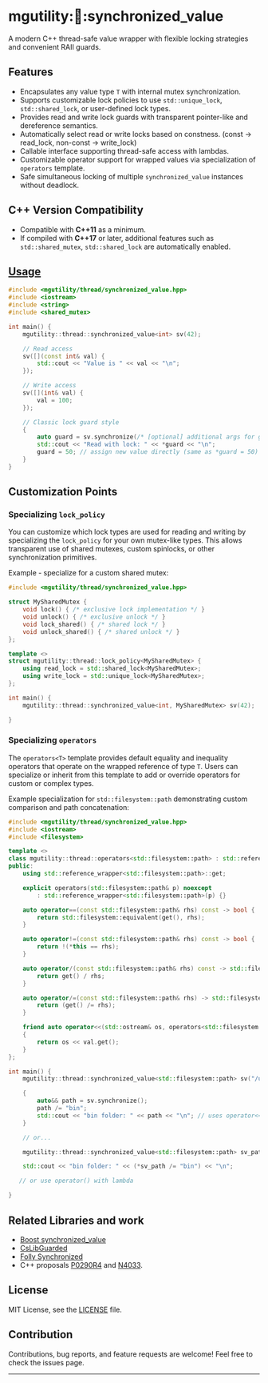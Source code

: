 # mgutility::thread::synchronized_value

A modern C++ thread-safe value wrapper with flexible locking strategies and convenient RAII guards.

## Features

- Encapsulates any value type `T` with internal mutex synchronization.
- Supports customizable lock policies to use `std::unique_lock`, `std::shared_lock`, or user-defined lock types.
- Provides read and write lock guards with transparent pointer-like and dereference semantics.
- Automatically select read or write locks based on constness. (const -> read_lock, non-const -> write_lock)
- Callable interface supporting thread-safe access with lambdas.
- Customizable operator support for wrapped values via specialization of `operators` template.
- Safe simultaneous locking of multiple `synchronized_value` instances without deadlock.

## C++ Version Compatibility

- Compatible with **C++11** as a minimum.
- If compiled with **C++17** or later, additional features such as `std::shared_mutex`, `std::shared_lock` are automatically enabled.

## [Usage](https://godbolt.org/z/nEKGff865)

```c++
#include <mgutility/thread/synchronized_value.hpp>
#include <iostream>
#include <string>
#include <shared_mutex>

int main() {
    mgutility::thread::synchronized_value<int> sv(42);

    // Read access
    sv([](const int& val) {
        std::cout << "Value is " << val << "\n";
    });

    // Write access
    sv([](int& val) {
        val = 100;
    });

    // Classic lock guard style
    {
        auto guard = sv.synchronize(/* [optional] additional args for guard object like std::adopt_lock_t{} etc. */);
        std::cout << "Read with lock: " << *guard << "\n";
        guard = 50; // assign new value directly (same as *guard = 50)
    }
}
```

## Customization Points

### Specializing `lock_policy`

You can customize which lock types are used for reading and writing by specializing the `lock_policy` for your own mutex-like types. This allows transparent use of shared mutexes, custom spinlocks, or other synchronization primitives.

Example - specialize for a custom shared mutex:

```c++
#include <mgutility/thread/synchronized_value.hpp>

struct MySharedMutex {
    void lock() { /* exclusive lock implementation */ }
    void unlock() { /* exclusive unlock */ }
    void lock_shared() { /* shared lock */ }
    void unlock_shared() { /* shared unlock */ }
};

template <>
struct mgutility::thread::lock_policy<MySharedMutex> {
    using read_lock = std::shared_lock<MySharedMutex>;
    using write_lock = std::unique_lock<MySharedMutex>;
};

int main() {
    mgutility::thread::synchronized_value<int, MySharedMutex> sv(42);

}

```

### Specializing `operators`

The `operators<T>` template provides default equality and inequality operators that operate on the wrapped reference of type `T`. Users can specialize or inherit from this template to add or override operators for custom or complex types.

Example specialization for `std::filesystem::path` demonstrating custom comparison and path concatenation:

```c++
#include <mgutility/thread/synchronized_value.hpp>
#include <iostream>
#include <filesystem>

template <>
class mgutility::thread::operators<std::filesystem::path> : std::reference_wrapper<std::filesystem::path> {
public:
    using std::reference_wrapper<std::filesystem::path>::get;

    explicit operators(std::filesystem::path& p) noexcept
        : std::reference_wrapper<std::filesystem::path>(p) {}

    auto operator==(const std::filesystem::path& rhs) const -> bool {
        return std::filesystem::equivalent(get(), rhs);
    }

    auto operator!=(const std::filesystem::path& rhs) const -> bool {
        return !(*this == rhs);
    }

    auto operator/(const std::filesystem::path& rhs) const -> std::filesystem::path {
        return get() / rhs;
    }

    auto operator/=(const std::filesystem::path& rhs) -> std::filesystem::path& {
        return (get() /= rhs);
    }

    friend auto operator<<(std::ostream& os, operators<std::filesystem::path>& val) -> std::ostream&
    {
        return os << val.get();
    }
};

int main() {
    mgutility::thread::synchronized_value<std::filesystem::path> sv("/usr/local");

    {
        auto&& path = sv.synchronize();
        path /= "bin";
        std::cout << "bin folder: " << path << "\n"; // uses operator<< from user defined specialization
    }

    // or...

    mgutility::thread::synchronized_value<std::filesystem::path> sv_path("/usr/local");

    std::cout << "bin folder: " << (*sv_path /= "bin") << "\n";

   // or use operator() with lambda

}
```

## Related Libraries and work
* [Boost synchronized_value](https://www.boost.org/doc/libs/latest/doc/html/thread/sds.html)
* [CsLibGuarded](https://github.com/copperspice/cs_libguarded)
* [Folly Synchronized<T>](https://github.com/facebook/folly/blob/main/folly/docs/Synchronized.md)
* C++ proposals [P0290R4](https://wg21.link/P0290R4) and [N4033](https://wg21.link/N4033).

## License

MIT License, see the [LICENSE](LICENSE) file.

## Contribution

Contributions, bug reports, and feature requests are welcome! Feel free to check the issues page.

---
